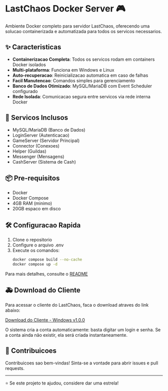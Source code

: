 # LastChaos Docker Server 🎮

Ambiente Docker completo para servidor LastChaos, oferecendo uma solucao containerizada e automatizada para todos os servicos necessarios.

## ✨ Caracteristicas

- **Containerizacao Completa**: Todos os servicos rodam em containers Docker isolados
- **Multi-plataforma**: Funciona em Windows e Linux
- **Auto-recuperacao**: Reinicializacao automatica em caso de falhas
- **Facil Manutencao**: Comandos simples para gerenciamento
- **Banco de Dados Otimizado**: MySQL/MariaDB com Event Scheduler configurado
- **Rede Isolada**: Comunicacao segura entre servicos via rede interna Docker

## 🚀 Servicos Inclusos

- MySQL/MariaDB (Banco de Dados)
- LoginServer (Autenticacao)
- GameServer (Servidor Principal)
- Connector (Conexoes)
- Helper (Guildas)
- Messenger (Mensagens)
- CashServer (Sistema de Cash)

## 📦 Pre-requisitos

- Docker
- Docker Compose
- 4GB RAM (minimo)
- 20GB espaco em disco

## 🛠️ Configuracao Rapida

1. Clone o repositorio
2. Configure o arquivo .env
3. Execute os comandos:
    ```bash
    docker compose build --no-cache
    docker compose up -d
    ```

Para mais detalhes, consulte o [README](./Server/README.md)

## 🚑 Download do Cliente

Para acessar o cliente do LastChaos, faca o download atraves do link abaixo:

[Download do Cliente - Windows v1.0.0](https://github.com/splt5k/Docker-LC/releases/tag/v1.0.0)

O sistema cria a conta automaticamente: basta digitar um login e senha. Se a conta ainda não existir, ela será criada instantaneamente.

## 🤝 Contribuicoes

Contribuicoes sao bem-vindas! Sinta-se a vontade para abrir issues e pull requests.

---

⭐ Se este projeto te ajudou, considere dar uma estrela!

